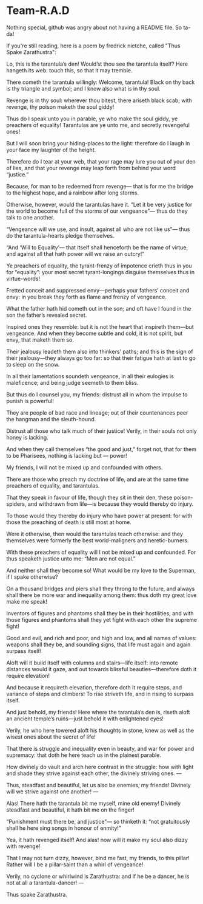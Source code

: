 # Team-R.A.D
Nothing special, github was angry about not having a README file. So ta-da!

If you're still reading, here is a poem by fredrick nietche, called "Thus Spake Zarathustra":



Lo, this is the tarantula’s den! Would’st thou see the tarantula itself? Here hangeth its web: touch this, so that it may tremble.

There cometh the tarantula willingly: Welcome, tarantula! Black on thy back is thy triangle and symbol; and I know also what is in thy soul.

Revenge is in thy soul: wherever thou bitest, there ariseth black scab; with revenge, thy poison maketh the soul giddy!

Thus do I speak unto you in parable, ye who make the soul giddy, ye preachers of equality! Tarantulas are ye unto me, and secretly revengeful ones!

But I will soon bring your hiding-places to the light: therefore do I laugh in your face my laughter of the height.

Therefore do I tear at your web, that your rage may lure you out of your den of lies, and that your revenge may leap forth from behind your word “justice.”

Because, for man to be redeemed from revenge— that is for me the bridge to the highest hope, and a rainbow after long storms.

Otherwise, however, would the tarantulas have it. “Let it be very justice for the world to become full of the storms of our vengeance”— thus do they talk to one another.

“Vengeance will we use, and insult, against all who are not like us”— thus do the tarantula-hearts pledge themselves.

“And ‘Will to Equality’— that itself shall henceforth be the name of virtue; and against all that hath power will we raise an outcry!”

Ye preachers of equality, the tyrant-frenzy of impotence crieth thus in you for “equality”: your most secret tyrant-longings disguise themselves thus in virtue-words!

Fretted conceit and suppressed envy—perhaps your fathers’ conceit and envy: in you break they forth as flame and frenzy of vengeance.

What the father hath hid cometh out in the son; and oft have I found in the son the father’s revealed secret.

Inspired ones they resemble: but it is not the heart that inspireth them—but vengeance. And when they become subtle and cold, it is not spirit, but envy, that maketh them so.

Their jealousy leadeth them also into thinkers’ paths; and this is the sign of their jealousy—they always go too far: so that their fatigue hath at last to go to sleep on the snow.

In all their lamentations soundeth vengeance, in all their eulogies is maleficence; and being judge seemeth to them bliss.

But thus do I counsel you, my friends: distrust all in whom the impulse to punish is powerful!

They are people of bad race and lineage; out of their countenances peer the hangman and the sleuth-hound.

Distrust all those who talk much of their justice! Verily, in their souls not only honey is lacking.

And when they call themselves “the good and just,” forget not, that for them to be Pharisees, nothing is lacking but — power!

My friends, I will not be mixed up and confounded with others.

There are those who preach my doctrine of life, and are at the same time preachers of equality, and tarantulas.

That they speak in favour of life, though they sit in their den, these poison-spiders, and withdrawn from life—is because they would thereby do injury.

To those would they thereby do injury who have power at present: for with those the preaching of death is still most at home.

Were it otherwise, then would the tarantulas teach otherwise: and they themselves were formerly the best world-maligners and heretic-burners.

With these preachers of equality will I not be mixed up and confounded. For thus speaketh justice unto me: “Men are not equal.”

And neither shall they become so! What would be my love to the Superman, if I spake otherwise?

On a thousand bridges and piers shall they throng to the future, and always shall there be more war and inequality among them: thus doth my great love make me speak!

Inventors of figures and phantoms shall they be in their hostilities; and with those figures and phantoms shall they yet fight with each other the supreme fight!

Good and evil, and rich and poor, and high and low, and all names of values: weapons shall they be, and sounding signs, that life must again and again surpass itself!

Aloft will it build itself with columns and stairs—life itself: into remote distances would it gaze, and out towards blissful beauties—therefore doth it require elevation!

And because it requireth elevation, therefore doth it require steps, and variance of steps and climbers! To rise striveth life, and in rising to surpass itself.

And just behold, my friends! Here where the tarantula’s den is, riseth aloft an ancient temple’s ruins—just behold it with enlightened eyes!

Verily, he who here towered aloft his thoughts in stone, knew as well as the wisest ones about the secret of life!

That there is struggle and inequality even in beauty, and war for power and supremacy: that doth he here teach us in the plainest parable.

How divinely do vault and arch here contrast in the struggle: how with light and shade they strive against each other, the divinely striving ones. —

Thus, steadfast and beautiful, let us also be enemies, my friends! Divinely will we strive against one another! —

Alas! There hath the tarantula bit me myself, mine old enemy! Divinely steadfast and beautiful, it hath bit me on the finger!

“Punishment must there be, and justice”— so thinketh it: “not gratuitously shall he here sing songs in honour of enmity!”

Yea, it hath revenged itself! And alas! now will it make my soul also dizzy with revenge!

That I may not turn dizzy, however, bind me fast, my friends, to this pillar! Rather will I be a pillar-saint than a whirl of vengeance!

Verily, no cyclone or whirlwind is Zarathustra: and if he be a dancer, he is not at all a tarantula-dancer! —

Thus spake Zarathustra.
